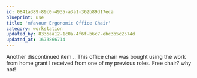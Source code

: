 ```yaml
---
id: 0841a389-89c0-4935-a3a1-362b89d17eca
blueprint: use
title: 'mfavour Ergonomic Office Chair'
category: workstation
updated_by: 8335aa12-1c0a-4f6f-b6c7-ebc3b5c2574d
updated_at: 1673866714
---
```

Another discontinued item... This office chair was bought using the work from home grant I received from one of my previous roles. Free chair? why not!